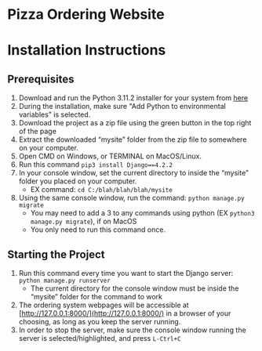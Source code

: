 # Pizza Ordering Website

# Installation Instructions

## Prerequisites

1.	Download and run the Python 3.11.2 installer for your system from [here](https://www.python.org/downloads/release/python-3112/)
2.	During the installation, make sure "Add Python to environmental variables" is selected.
3.	Download the project as a zip file using the green button in the top right of the page
4.	Extract the downloaded “mysite” folder from the zip file to somewhere on your computer.
5.	Open CMD on Windows, or TERMINAL on MacOS/Linux.
6.	Run this command `pip3 install Django==4.2.2`
7.	In your console window, set the current directory to inside the “mysite” folder you placed on your computer.
    - EX command: `cd C:/blah/blah/blah/mysite`
8.	Using the same console window, run the command: `python manage.py migrate`
    - You may need to add a 3 to any commands using python (EX `python3 manage.py migrate`), if on MacOS
    - You only need to run this command once.
  
## Starting the Project

1.	Run this command every time you want to start the Django server: `python manage.py runserver`
    - The current directory for the console window must be inside the “mysite” folder for the command to work
2.	The ordering system webpages will be accessible at [http://127.0.0.1:8000/](http://127.0.0.1:8000/) in a browser of your choosing, as long as you keep the server running.
3.	In order to stop the server, make sure the console window running the server is selected/highlighted, and press `L-Ctrl+C`
